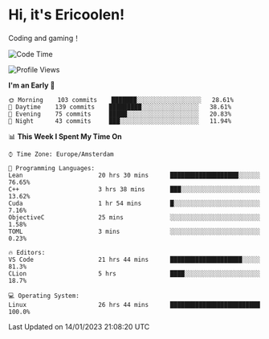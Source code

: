 # Hi, it's Ericoolen!
Coding and gaming！

<!--START_SECTION:waka-->
![Code Time](http://img.shields.io/badge/Code%20Time-618%20hrs%2056%20mins-blue)

![Profile Views](http://img.shields.io/badge/Profile%20Views-0-blue)

**I'm an Early 🐤** 

```text
🌞 Morning    103 commits    ███████░░░░░░░░░░░░░░░░░░   28.61% 
🌆 Daytime    139 commits    █████████░░░░░░░░░░░░░░░░   38.61% 
🌃 Evening    75 commits     █████░░░░░░░░░░░░░░░░░░░░   20.83% 
🌙 Night      43 commits     ███░░░░░░░░░░░░░░░░░░░░░░   11.94%

```


📊 **This Week I Spent My Time On** 

```text
⌚︎ Time Zone: Europe/Amsterdam

💬 Programming Languages: 
Lean                     20 hrs 30 mins      ███████████████████░░░░░░   76.65% 
C++                      3 hrs 38 mins       ███░░░░░░░░░░░░░░░░░░░░░░   13.62% 
Cuda                     1 hr 54 mins        █░░░░░░░░░░░░░░░░░░░░░░░░   7.16% 
ObjectiveC               25 mins             ░░░░░░░░░░░░░░░░░░░░░░░░░   1.58% 
TOML                     3 mins              ░░░░░░░░░░░░░░░░░░░░░░░░░   0.23%

🔥 Editors: 
VS Code                  21 hrs 44 mins      ████████████████████░░░░░   81.3% 
CLion                    5 hrs               ████░░░░░░░░░░░░░░░░░░░░░   18.7%

💻 Operating System: 
Linux                    26 hrs 44 mins      █████████████████████████   100.0%

```


 Last Updated on 14/01/2023 21:08:20 UTC
<!--END_SECTION:waka-->

